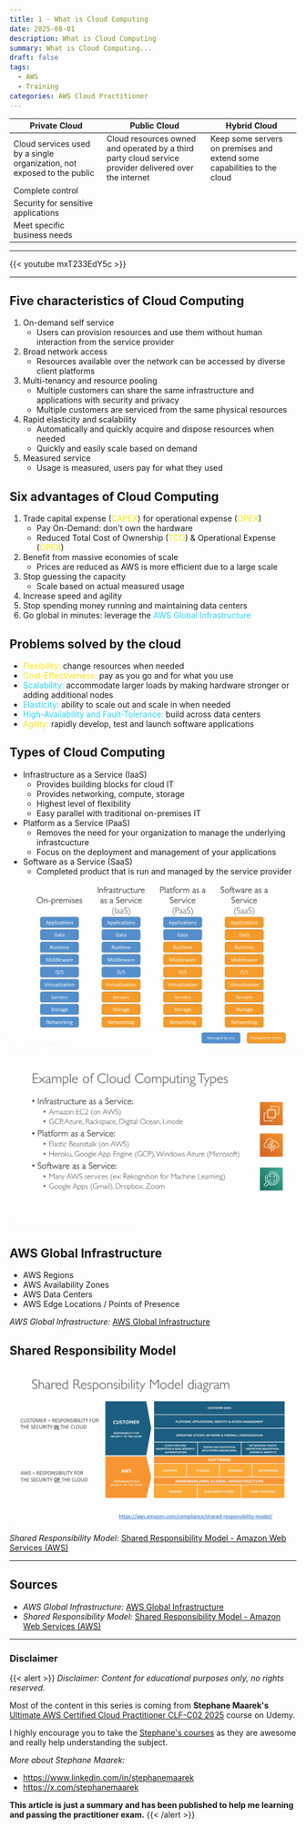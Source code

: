 ```yaml
---
title: 1 - What is Cloud Computing
date: 2025-08-01
description: What is Cloud Computing
summary: What is Cloud Computing...
draft: false
tags:
  - AWS
  - Training
categories: AWS Cloud Practitioner
---
```


| **Private Cloud**                                                       | **Public Cloud**                                                                                       | **Hybrid Cloud**                                                        |
| ----------------------------------------------------------------------- | ------------------------------------------------------------------------------------------------------ | ----------------------------------------------------------------------- |
| Cloud services used by a single organization, not exposed to the public | Cloud resources owned and operated by a third party cloud service provider delivered over the internet | Keep some servers on premises and extend some capabilities to the cloud |
| Complete control                                                        |                                                                                                        |                                                                         |
| Security for sensitive applications                                     |                                                                                                        |                                                                         |
| Meet specific business needs                                            |                                                                                                        |                                                                         |

---

{{< youtube mxT233EdY5c >}}

---
## Five characteristics of Cloud Computing

1. On-demand self service
	- Users can provision resources and use them without human interaction from the service provider
2. Broad network access
	- Resources available over the network can be accessed by diverse client platforms
3. Multi-tenancy and resource pooling
	- Multiple customers can share the same infrastructure and applications with security and privacy
	- Multiple customers are serviced from the same physical resources
4. Rapid elasticity and scalability
	- Automatically and quickly acquire and dispose resources when needed
	- Quickly and easily scale based on demand
5. Measured service
	- Usage is measured, users pay for what they used
## Six advantages of Cloud Computing

1. Trade capital expense (<font color=#f4e40b>CAPEX</font>) for operational expense (<font color=#f4e40b>OPEX</font>)
	- Pay On-Demand: don't own the hardware
	- Reduced Total Cost of Ownership (<font color=#f4e40b>TCO</font>) & Operational Expense (<font color=#f4e40b>OPEX</font>)
2. Benefit from massive economies of scale
	- Prices are reduced as AWS is more efficient due to a large scale
3. Stop guessing the capacity
	- Scale based on actual measured usage
4. Increase speed and agility
5. Stop spending money running and maintaining data centers
6. Go global in minutes: leverage the <font color=#27D3F5>AWS Global Infrastructure</font>
## Problems solved by the cloud

- <font color=#f4e40b>Flexibility:</font> change resources when needed
- <font color=#f4e40b>Cost-Effectiveness:</font> pay as you go and for what you use
- <font color=#27D3F5>Scalability:</font> accommodate larger loads by making hardware stronger or adding additional nodes
- <font color=#27D3F5>Elasticity:</font> ability to scale out and scale in when needed
- <font color=#27D3F5>High-Availability and Fault-Tolerance:</font> build across data centers
- <font color=#f4e40b>Agility:</font> rapidly develop, test and launch software applications
## Types of Cloud Computing

- Infrastructure as a Service (IaaS)
	- Provides building blocks for cloud IT
	- Provides networking, compute, storage
	- Highest level of flexibility
	- Easy parallel with traditional on-premises IT
- Platform as a Service (PaaS)
	- Removes the need for your organization to manage the underlying infrastcucture
	- Focus on the deployment and management of your applications
- Software as a Service (SaaS)
	- Completed product that is run and managed by the service provider

![](assets/AWS_Cloud_Computing_Types.png)

![](assets/AWS_Cloud_Computing_Types_2.png)
## AWS Global Infrastructure

- AWS Regions
- AWS Availability Zones
- AWS Data Centers
- AWS Edge Locations / Points of Presence

_AWS Global Infrastructure:_ [AWS Global Infrastructure](https://infrastructure.aws)
## Shared Responsibility Model

![](assets/AWS_Shared_Responsibility_Model.png)
_Shared Responsibility Model:_ [Shared Responsibility Model - Amazon Web Services (AWS)](https://aws.amazon.com/compliance/shared-responsibility-model/)

---
## Sources

- _AWS Global Infrastructure:_ [AWS Global Infrastructure](https://infrastructure.aws)
- _Shared Responsibility Model:_ [Shared Responsibility Model - Amazon Web Services (AWS)](https://aws.amazon.com/compliance/shared-responsibility-model/)
---
### Disclaimer

{{< alert >}}
_Disclaimer: Content for educational purposes only, no rights reserved._

Most of the content in this series is coming from **Stephane Maarek's** [Ultimate AWS Certified Cloud Practitioner CLF-C02 2025](https://www.udemy.com/course/aws-certified-cloud-practitioner-new/) course on Udemy.

I highly encourage you to take the [Stephane's courses](https://www.udemy.com/user/stephane-maarek/) as they are awesome and really help understanding the subject.

_More about Stephane Maarek:_

- https://www.linkedin.com/in/stephanemaarek
- https://x.com/stephanemaarek

**This article is just a summary and has been published to help me learning and passing the practitioner exam.**
{{< /alert >}}